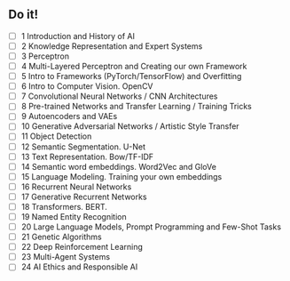 ## Do it!
- [ ] 1 Introduction and History of AI
- [ ] 2 Knowledge Representation and Expert Systems
- [ ] 3 Perceptron
- [ ] 4 Multi-Layered Perceptron and Creating our own Framework
- [ ] 5 Intro to Frameworks (PyTorch/TensorFlow) and Overfitting
- [ ] 6 Intro to Computer Vision. OpenCV
- [ ] 7 Convolutional Neural Networks / CNN Architectures
- [ ] 8 Pre-trained Networks and Transfer Learning / Training Tricks
- [ ] 9 Autoencoders and VAEs
- [ ] 10 Generative Adversarial Networks / Artistic Style Transfer
- [ ] 11 Object Detection
- [ ] 12 Semantic Segmentation. U-Net
- [ ] 13 Text Representation. Bow/TF-IDF
- [ ] 14 Semantic word embeddings. Word2Vec and GloVe
- [ ] 15 Language Modeling. Training your own embeddings
- [ ] 16 Recurrent Neural Networks
- [ ] 17 Generative Recurrent Networks
- [ ] 18 Transformers. BERT.
- [ ] 19 Named Entity Recognition
- [ ] 20 Large Language Models, Prompt Programming and Few-Shot Tasks
- [ ] 21 Genetic Algorithms
- [ ] 22 Deep Reinforcement Learning
- [ ] 23 Multi-Agent Systems
- [ ] 24 AI Ethics and Responsible AI
